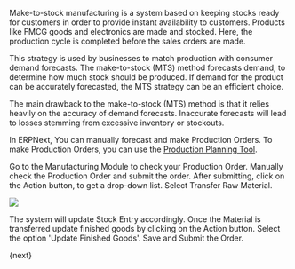 Make-to-stock manufacturing is a system based on keeping stocks ready for
customers in order to provide instant availability to customers. Products like
FMCG goods and electronics are made and stocked. Here, the production cycle is
completed before the sales orders are made.

This strategy is used by businesses to match production with consumer demand
forecasts. The make-to-stock (MTS) method forecasts demand, to determine how
much stock should be produced. If demand for the product can be accurately
forecasted, the MTS strategy can be an efficient choice.

The main drawback to the make-to-stock (MTS) method is that it relies heavily
on the accuracy of demand forecasts. Inaccurate forecasts will lead to losses
stemming from excessive inventory or stockouts.

In ERPNext, You can manually forecast and make Production Orders. To make
Production Orders, you can use the [Production Planning Tool](/contents/manufacturing/production-planning-tool).

Go to the Manufacturing Module to check your Production Order. Manually check
the Production Order and submit the order. After submitting, click on the
Action button, to get a drop-down list. Select Transfer Raw Material.  

![](/assets/manual_erpnext_com/old_images/erpnext/material-transfer-1.png)  

  

  

The system will update Stock Entry accordingly. Once the Material is
transferred update finished goods by clicking on the Action button. Select the
option 'Update Finished Goods'. Save and Submit the Order.

{next}
